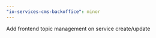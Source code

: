 ```yaml
---
"io-services-cms-backoffice": minor
---
```


Add frontend topic management on service create/update
